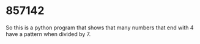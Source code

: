 # 857142
So this is a python program that shows that many numbers that end with 4 have a pattern when divided by 7.
